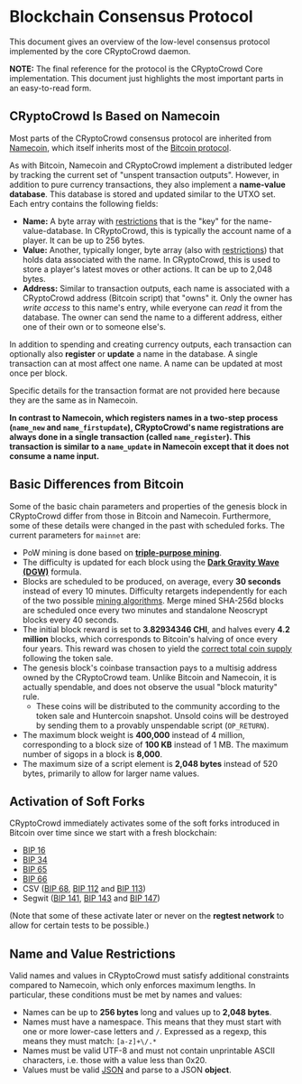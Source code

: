 # Blockchain Consensus Protocol

This document gives an overview of the low-level consensus protocol
implemented by the core CRyptoCrowd daemon.

**NOTE:**  The final reference for the protocol is the CRyptoCrowd Core implementation.
This document just highlights the most important parts in an easy-to-read form.

## CRyptoCrowd Is Based on Namecoin <a name="names"></a>

Most parts of the CRyptoCrowd consensus protocol are inherited from
[Namecoin](https://www.namecoin.org/), which itself inherits most of the
[Bitcoin protocol](https://bitcoin.org/).

As with Bitcoin, Namecoin and CRyptoCrowd implement a distributed ledger by
tracking the current set of "unspent transaction outputs".  However, in addition
to pure currency transactions, they also implement a **name-value database**.
This database is stored and updated similar to the UTXO set.  Each entry
contains the following fields:

* **Name:**
  A byte array with [restrictions](#name-value-restrictions) that is the
  "key" for the name-value-database.  In CRyptoCrowd, this is typically the
  account name of a player.  It can be up to 256 bytes.
* **Value:**
  Another, typically longer, byte array (also with
  [restrictions](#name-value-restrictions)) that holds data associated
  with the name.  In CRyptoCrowd, this is used to store a player's latest moves
  or other actions.  It can be up to 2,048 bytes.
* **Address:**
  Similar to transaction outputs, each name is associated with a CRyptoCrowd address
  (Bitcoin script) that "owns" it.  Only the owner has *write access* to this
  name's entry, while everyone can *read* it from the database.  The owner
  can send the name to a different address, either one of their own
  or to someone else's.

In addition to spending and creating currency outputs, each transaction can
optionally also **register** or **update** a name in the database.  A single
transaction can at most affect one name.  A name can be updated
at most once per block.

Specific details for the transaction format are not provided here because they
are the same as in Namecoin.

**In contrast to Namecoin, which registers names in a two-step process
(`name_new` and `name_firstupdate`), CRyptoCrowd's name registrations are always
done in a single transaction (called `name_register`).  This transaction is
similar to a `name_update` in Namecoin except that it does not consume a name
input.**

## Basic Differences from Bitcoin

Some of the basic chain parameters and properties of the genesis block
in CRyptoCrowd differ from those in Bitcoin and Namecoin.  Furthermore, some
of these details were changed in the past with scheduled forks.
The current parameters for `mainnet` are:

* PoW mining is done based on [**triple-purpose mining**](mining.md).
* The difficulty is updated for each block using the [**Dark Gravity Wave
  (DGW)**](https://github.com/cryptocrowdplatform/cryptocrowd/blob/a4ebc9b0daf72c79d3997901aadef0ca6bd01085/src/test/dualalgo_tests.cpp#L29)
  formula.
* Blocks are scheduled to be produced, on average, every **30 seconds**
  instead of every 10 minutes.  Difficulty retargets independently for
  each of the two possible [mining algorithms](mining.md).  Merge mined
  SHA-256d blocks are scheduled once every two minutes and standalone
  Neoscrypt blocks every 40 seconds.
* The initial block reward is set to **3.82934346 CHI**,
  and halves every **4.2 million** blocks, which corresponds to Bitcoin's
  halving of once every four years.  This reward was chosen to yield the
  [correct total coin
  supply](https://github.com/cryptocrowd/cryptocrowd/issues/70#issuecomment-441292533)
  following the token sale.
* The genesis block's coinbase transaction pays to a multisig address owned
  by the CRyptoCrowd team.  Unlike Bitcoin and Namecoin, it is actually spendable,
  and does not observe the usual "block maturity" rule.
  * These coins will be distributed to the community according to the token
    sale and Huntercoin snapshot.  Unsold coins will be destroyed by sending
    them to a provably unspendable script (`OP_RETURN`).
* The maximum block weight is **400,000** instead of 4 million,
  corresponding to a block size of **100 KB** instead of 1 MB.  The maximum
  number of sigops in a block is **8,000**.
* The maximum size of a script element is **2,048 bytes** instead of 520 bytes,
  primarily to allow for larger name values.

## Activation of Soft Forks

CRyptoCrowd immediately activates some of the soft forks introduced in Bitcoin
over time since we start with a fresh blockchain:

* [BIP 16](https://github.com/bitcoin/bips/blob/master/bip-0016.mediawiki)
* [BIP 34](https://github.com/bitcoin/bips/blob/master/bip-0034.mediawiki)
* [BIP 65](https://github.com/bitcoin/bips/blob/master/bip-0065.mediawiki)
* [BIP 66](https://github.com/bitcoin/bips/blob/master/bip-0066.mediawiki)
* CSV ([BIP 68](https://github.com/bitcoin/bips/blob/master/bip-0068.mediawiki),
  [BIP 112](https://github.com/bitcoin/bips/blob/master/bip-0112.mediawiki) and
  [BIP 113](https://github.com/bitcoin/bips/blob/master/bip-0113.mediawiki))
* Segwit ([BIP
  141](https://github.com/bitcoin/bips/blob/master/bip-0141.mediawiki),
  [BIP 143](https://github.com/bitcoin/bips/blob/master/bip-0143.mediawiki) and
  [BIP 147](https://github.com/bitcoin/bips/blob/master/bip-0147.mediawiki))

(Note that some of these activate later or never on the **regtest network**
to allow for certain tests to be possible.)

## Name and Value Restrictions <a name="name-value-restrictions"></a>

Valid names and values in CRyptoCrowd must satisfy additional constraints
compared to Namecoin, which only enforces maximum lengths.  In particular,
these conditions must be met by names and values:

* Names can be up to **256 bytes** long and values up to **2,048 bytes**.
* Names must have a namespace.  This means that they must start with
  one or more lower-case letters and `/`.  Expressed as a regexp, this
  means they must match: `[a-z]+\/.*`
* Names must be valid UTF-8 and must not contain unprintable ASCII characters,
  i.e. those with a value less than 0x20.
* Values must be valid [JSON](https://json.org/) and parse to a JSON **object**.
